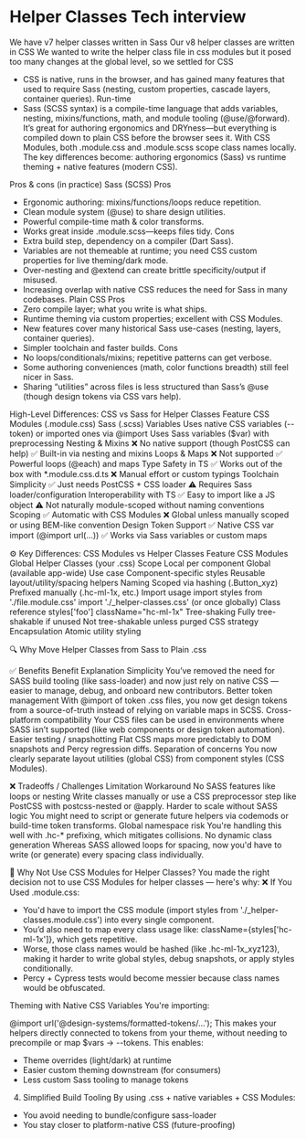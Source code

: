 # Helper Classes Tech interview 

We have v7 helper classes written in Sass
Our v8 helper classes are written in CSS
We wanted to write the helper class file in css modules but it posed too many changes at the global level, so we settled for CSS


- CSS is native, runs in the browser, and has gained many features that used to require Sass (nesting, custom properties, cascade layers, container queries). Run-time
- Sass (SCSS syntax) is a compile-time language that adds variables, nesting, mixins/functions, math, and module tooling (@use/@forward). It’s great for authoring ergonomics and DRYness—but everything is compiled down to plain CSS before the browser sees it.
With CSS Modules, both .module.css and .module.scss scope class names locally. The key differences become: authoring ergonomics (Sass) vs runtime theming + native features (modern CSS).

Pros & cons (in practice)
Sass (SCSS)
Pros
* Ergonomic authoring: mixins/functions/loops reduce repetition.
* Clean module system (@use) to share design utilities.
* Powerful compile-time math & color transforms.
* Works great inside .module.scss—keeps files tidy.
Cons
* Extra build step, dependency on a compiler (Dart Sass).
* Variables are not themeable at runtime; you need CSS custom properties for live theming/dark mode.
* Over-nesting and @extend can create brittle specificity/output if misused.
* Increasing overlap with native CSS reduces the need for Sass in many codebases.
Plain CSS
Pros
* Zero compile layer; what you write is what ships.
* Runtime theming via custom properties; excellent with CSS Modules.
* New features cover many historical Sass use-cases (nesting, layers, container queries).
* Simpler toolchain and faster builds.
Cons
* No loops/conditionals/mixins; repetitive patterns can get verbose.
* Some authoring conveniences (math, color functions breadth) still feel nicer in Sass.
* Sharing “utilities” across files is less structured than Sass’s @use (though design tokens via CSS vars help).



High-Level Differences: CSS vs Sass for Helper Classes
Feature	CSS Modules (.module.css)	Sass (.scss)
Variables	Uses native CSS variables (--token) or imported ones via @import	Uses Sass variables ($var) with preprocessing
Nesting & Mixins	❌ No native support (though PostCSS can help)	✅ Built-in via nesting and mixins
Loops & Maps	❌ Not supported	✅ Powerful loops (@each) and maps
Type Safety in TS	✅ Works out of the box with *.module.css.d.ts	❌ Manual effort or custom typings
Toolchain Simplicity	✅ Just needs PostCSS + CSS loader	⚠️ Requires Sass loader/configuration
Interoperability with TS	✅ Easy to import like a JS object	⚠️ Not naturally module-scoped without naming conventions
Scoping	✅ Automatic with CSS Modules	❌ Global unless manually scoped or using BEM-like convention
Design Token Support	✅ Native CSS var import (@import url(...))	✅ Works via Sass variables or custom maps


⚙️ Key Differences: CSS Modules vs Helper Classes
Feature	CSS Modules	Global Helper Classes (your .css)
Scope	Local per component	Global (available app-wide)
Use case	Component-specific styles	Reusable layout/utility/spacing helpers
Naming	Scoped via hashing (.Button_xyz)	Prefixed manually (.hc-ml-1x, etc.)
Import usage	import styles from './file.module.css'	import './_helper-classes.css' (or once globally)
Class reference	styles['foo']	className="hc-ml-1x"
Tree-shaking	Fully tree-shakable if unused	Not tree-shakable unless purged
CSS strategy	Encapsulation	Atomic utility styling



🔍 Why Move Helper Classes from Sass to Plain .css

✅ Benefits
Benefit	Explanation
Simplicity	You’ve removed the need for SASS build tooling (like sass-loader) and now just rely on native CSS — easier to manage, debug, and onboard new contributors.
Better token management	With @import of token .css files, you now get design tokens from a source-of-truth instead of relying on variable maps in SCSS.
Cross-platform compatibility	Your CSS files can be used in environments where SASS isn’t supported (like web components or design token automation).
Easier testing / snapshotting	Flat CSS maps more predictably to DOM snapshots and Percy regression diffs.
Separation of concerns	You now clearly separate layout utilities (global CSS) from component styles (CSS Modules).

❌ Tradeoffs / Challenges
Limitation	Workaround
No SASS features like loops or nesting	Write classes manually or use a CSS preprocessor step like PostCSS with postcss-nested or @apply.
Harder to scale without SASS logic	You might need to script or generate future helpers via codemods or build-time token transforms.
Global namespace risk	You're handling this well with .hc-* prefixing, which mitigates collisions.
No dynamic class generation	Whereas SASS allowed loops for spacing, now you'd have to write (or generate) every spacing class individually.



🤔 Why Not Use CSS Modules for Helper Classes?
You made the right decision not to use CSS Modules for helper classes — here's why:
❌ If You Used .module.css:
* You'd have to import the CSS module (import styles from './_helper-classes.module.css') into every single component.
* You’d also need to map every class usage like: className={styles['hc-ml-1x']}, which gets repetitive.
* Worse, those class names would be hashed (like .hc-ml-1x_xyz123), making it harder to write global styles, debug snapshots, or apply styles conditionally.
* Percy + Cypress tests would become messier because class names would be obfuscated.




Theming with Native CSS Variables
You're importing:

@import url('@design-systems/formatted-tokens/...');
This makes your helpers directly connected to tokens from your theme, without needing to precompile or map $vars → --tokens.
This enables:
* Theme overrides (light/dark) at runtime
* Easier custom theming downstream (for consumers)
* Less custom Sass tooling to manage tokens

4. Simplified Build Tooling
By using .css + native variables + CSS Modules:
* You avoid needing to bundle/configure sass-loader
* You stay closer to platform-native CSS (future-proofing)



